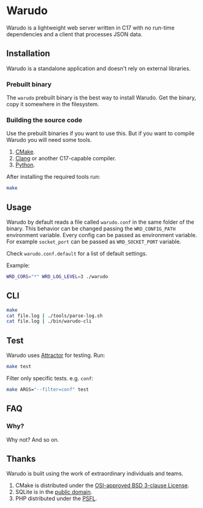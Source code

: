 # Warudo
Warudo is a lightweight web server written in C17 with no run-time dependencies
and a client that processes JSON data.

## Installation
Warudo is a standalone application and doesn't rely on external libraries.

### Prebuilt binary
The `warudo` prebuilt binary is the best way to install Warudo. Get the binary,
copy it somewhere in the filesystem.

### Building the source code

Use the prebuilt binaries if you want to use this. But if you want to compile
Warudo you will need some tools.

1. [CMake](https://cmake.org).
2. [Clang](https://clang.llvm.org) or another C17-capable compiler.
3. [Python](https://www.python.org/).

After installing the required tools run:

```sh
make
```

## Usage
Warudo by default reads a file called `warudo.conf` in the same folder of the
binary. This behavior can be changed passing the `WRD_CONFIG_PATH` environment
variable. Every config can be passed as environment variable. For example
`socket_port` can be passed as `WRD_SOCKET_PORT` variable.

Check `warudo.conf.default` for a list of default settings.

Example:

```sh
WRD_CORS="*" WRD_LOG_LEVEL=3 ./warudo
```

## CLI
```sh
make
cat file.log | ./tools/parse-log.sh
cat file.log | ./bin/warudo-cli
```

## Test
Warudo uses [Attractor](https://github.com/zaerl/attractor) for testing. Run:

```sh
make test
```

Filter only specific tests. e.g. `conf`:

```sh
make ARGS="--filter=conf" test
```

## FAQ

### Why?
Why not? And so on.

## Thanks
Warudo is built using the work of extraordinary individuals and teams.

1. CMake is distributed under the [OSI-approved BSD 3-clause License](https://gitlab.kitware.com/cmake/cmake/raw/master/Copyright.txt).
2. SQLite is in the [public domain](https://sqlite.org/copyright.html).
3. PHP distributed under the [PSFL](https://docs.python.org/3/license.html).
